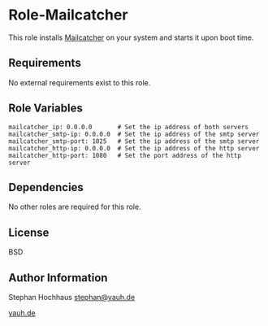 Role-Mailcatcher
========

This role installs [Mailcatcher](http://mailcatcher.me) on your system and starts it upon boot time.

Requirements
------------

No external requirements exist to this role.

Role Variables
--------------

    mailcatcher_ip: 0.0.0.0       # Set the ip address of both servers
    mailcatcher_smtp-ip: 0.0.0.0  # Set the ip address of the smtp server
    mailcatcher_smtp-port: 1025   # Set the ip address of the smtp server
    mailcatcher_http-ip: 0.0.0.0  # Set the ip address of the http server
    mailcatcher_http-port: 1080   # Set the port address of the http server

Dependencies
------------

No other roles are required for this role.

License
-------

BSD

Author Information
------------------

Stephan Hochhaus <stephan@yauh.de>

[yauh.de](http://yauh.de)